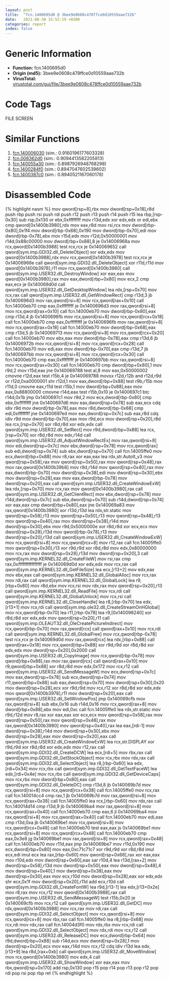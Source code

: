 ```yaml
---
layout: post
title:  "fcn.1400695d0 @ 3bee9e0608c478ffce0d10559aae732b"
date:   2021-08-30 15:52:19 +0300
categories: report
index: false
---
```


# Generic Information
- **Function:** fcn.1400695d0
- **Origin (md5):** 3bee9e0608c478ffce0d10559aae732b
- **VirusTotal:** [virustotal.com/gui/file/3bee9e0608c478ffce0d10559aae732b][virustotal_ref]

# Code Tags
<span class="tag" id="FILE">FILE</span>
<span class="tag" id="SCREEN">SCREEN</span>


# Similar Functions

1. [fcn.140006030][similar_1_ref] (sim.: 0.9160196177603328)
2. [fcn.006362d0][similar_2_ref] (sim.: 0.9094413582205813)
3. [fcn.140055a30][similar_3_ref] (sim.: 0.8987926948768298)
4. [fcn.1400284f0][similar_4_ref] (sim.: 0.8947047602539602)
5. [fcn.1400387c0][similar_5_ref] (sim.: 0.8940521167060178)


# Disassembled Code

{% highlight nasm %}
mov qword[rsp+8],rbx
mov dword[rsp+0x18],r8d
push rbp
push rsi
push rdi
push r12
push r13
push r14
push r15
lea rbp,[rsp-0x30]
sub rsp,0x130
or ebx,0xffffffff
mov r13d,edx
xor edx,edx
or edi,ebx
cmp qword[0x1400b3980],rdx
mov eax,r8d
mov rsi,rcx
mov dword[rbp-0x80],0x1f4
mov dword[rbp-0x68],0x190
mov dword[rbp-0x70],edi
mov dword[rbp-0x78],ebx
mov r15d,edx
mov r12d,0x50000001
mov r14d,0x88c00000
mov dword[rbp+0x88],8
je 0x14006968a
mov rcx,qword[0x1400b3988]
test rcx,rcx
je 0x140069652
call qword[sym.imp.GDI32.dll_DeleteObject]
xor edx,edx
mov qword[0x1400b3988],rdx
mov rcx,qword[0x1400b3978]
test rcx,rcx
je 0x14006966e
call qword[sym.imp.GDI32.dll_DeleteObject]
xor r11d,r11d
mov qword[0x1400b3978],r11
mov rcx,qword[0x1400b3980]
call qword[sym.imp.USER32.dll_DestroyWindow]
xor eax,eax
mov qword[0x1400b3980],rax
mov eax,dword[rbp+0x80]
mov ecx,2
cmp eax,ecx
je 0x140069d0d
call qword[sym.imp.USER32.dll_GetDesktopWindow]
lea rdx,[rsp+0x70]
mov rcx,rax
call qword[sym.imp.USER32.dll_GetWindowRect]
cmp r13d,3
jb 0x1400696d3
mov rax,qword[rsi+8]
mov rcx,qword[rax+0x10]
call fcn.14000eb70
cmp eax,0xffffffff
je 0x1400696d3
mov rax,qword[rsi+8]
mov rcx,qword[rax+0x10]
call fcn.14000eb70
mov dword[rbp-0x80],eax
cmp r13d,4
jb 0x1400696fb
mov rcx,qword[rsi+8]
mov rcx,qword[rcx+0x18]
call fcn.14000eb70
cmp eax,0xffffffff
je 0x1400696fb
mov rax,qword[rsi+8]
mov rcx,qword[rax+0x18]
call fcn.14000eb70
mov dword[rbp-0x68],eax
cmp r13d,5
jb 0x140069713
mov rcx,qword[rsi+8]
mov rcx,qword[rcx+0x20]
call fcn.14000eb70
mov ebx,eax
mov dword[rbp-0x78],eax
cmp r13d,6
jb 0x14006972b
mov rcx,qword[rsi+8]
mov rcx,qword[rcx+0x28]
call fcn.14000eb70
mov edi,eax
mov dword[rbp-0x70],eax
cmp r13d,7
jb 0x1400697bb
mov rcx,qword[rsi+8]
mov rcx,qword[rcx+0x30]
call fcn.14000eb70
cmp eax,0xffffffff
je 0x1400697bb
mov rax,qword[rsi+8]
mov rcx,qword[rax+0x30]
call fcn.14000eb70
cmp dword[rbp+0x80],1
mov r9d,2
mov r15d,eax
jne 0x140069788
test al,8
mov eax,0x50000002
cmovne r12d,eax
test r15b,4
je 0x140069788
movsx r12d,r12b
and r12d,r9d
or r12d,0xa0000001
shr r12d,1
mov eax,dword[rbp+0x88]
test r9b,r15b
mov r11d,0
cmovne eax,r11d
test r15b,1
mov dword[rbp+0x88],eax
mov eax,0x88800000
cmovne r14d,eax
test r15b,0x10
je 0x1400697c1
btc r14d,0x1b
jmp 0x1400697c1
mov r9d,2
mov ecx,dword[rbp-0x80]
cmp ebx,0xffffffff
jne 0x1400697d6
mov eax,dword[rsp+0x78]
sub eax,ecx
cdq
idiv r9d
mov dword[rbp-0x78],eax
mov r8d,dword[rbp-0x68]
cmp edi,0xffffffff
jne 0x1400697ed
mov eax,dword[rsp+0x7c]
sub eax,r8d
cdq
idiv r9d
mov dword[rbp-0x70],eax
mov r9d,ecx
mov dword[rsp+0x20],r8d
lea rcx,[rsp+0x70]
xor r8d,r8d
xor edx,edx
call qword[sym.imp.USER32.dll_SetRect]
mov r9d,dword[rbp+0x88]
lea rcx,[rsp+0x70]
xor r8d,r8d
mov edx,r14d
call qword[sym.imp.USER32.dll_AdjustWindowRectEx]
mov rax,qword[rsi+8]
mov edi,dword[rsp+0x7c]
mov ebx,dword[rsp+0x78]
mov rcx,qword[rax]
sub edi,dword[rsp+0x74]
sub ebx,dword[rsp+0x70]
call fcn.14005ffe0
mov ecx,dword[rbp+0x88]
mov r8,rax
xor eax,eax
lea rdx,str.AutoIt_v3
mov qword[rsp+0x58],rax
mov qword[rsp+0x50],rax
mov qword[rsp+0x48],rax
mov rax,qword[0x1400b39b8]
mov r9d,r14d
mov qword[rsp+0x40],rax
mov eax,dword[rbp-0x70]
mov dword[rsp+0x38],edi
mov dword[rsp+0x30],ebx
mov dword[rsp+0x28],eax
mov eax,dword[rbp-0x78]
mov dword[rsp+0x20],eax
call qword[sym.imp.USER32.dll_CreateWindowExW]
lea rdx,[rsp+0x70]
mov rcx,rax
mov qword[0x1400b3980],rax
call qword[sym.imp.USER32.dll_GetClientRect]
mov ebx,dword[rsp+0x78]
mov r14d,dword[rsp+0x7c]
sub ebx,dword[rsp+0x70]
sub r14d,dword[rsp+0x74]
xor eax,eax
cmp dword[rbp+0x80],eax
jne 0x140069a83
mov rax,qword[0x1400b3980]
xor r13d,r13d
lea rdx,str.static
mov qword[rsp+0x58],r13
mov qword[rsp+0x50],r13
mov qword[rsp+0x48],r13
mov qword[rsp+0x40],rax
mov dword[rsp+0x38],r14d
mov dword[rsp+0x30],ebx
mov r9d,0x5000000e
xor r8d,r8d
xor ecx,ecx
mov dword[rsp+0x28],r13d
mov qword[rbp-0x78],r13
mov dword[rsp+0x20],r13d
call qword[sym.imp.USER32.dll_CreateWindowExW]
mov rcx,qword[rsi+8]
mov rcx,qword[rcx+8]
mov r12,rax
call fcn.14005ffe0
mov qword[rsp+0x30],r13
xor r9d,r9d
xor r8d,r8d
mov edx,0x80000000
mov rcx,rax
mov dword[rsp+0x28],r13d
mov dword[rsp+0x20],3
call qword[sym.imp.KERNEL32.dll_CreateFileW]
mov rsi,rax
cmp rax,0xffffffffffffffff
je 0x140069d0d
xor edx,edx
mov rcx,rax
call qword[sym.imp.KERNEL32.dll_GetFileSize]
lea ecx,[r13+2]
mov edx,eax
mov ebx,eax
call qword[sym.imp.KERNEL32.dll_GlobalAlloc]
mov rcx,rax
mov rdi,rax
call qword[sym.imp.KERNEL32.dll_GlobalLock]
lea r9,[rbp+0x80]
mov r8d,ebx
mov rcx,rsi
mov rdx,rax
mov qword[rsp+0x20],r13
call qword[sym.imp.KERNEL32.dll_ReadFile]
mov rcx,rdi
call qword[sym.imp.KERNEL32.dll_GlobalUnlock]
mov rcx,rsi
call qword[sym.imp.KERNEL32.dll_CloseHandle]
lea r8,[rbp-0x70]
lea edx,[r13+1]
mov rcx,rdi
call qword[sym.imp.ole32.dll_CreateStreamOnHGlobal]
mov rcx,qword[rbp-0x70]
lea r11,[rbp-0x78]
lea r9,[0x140096240]
xor r8d,r8d
xor edx,edx
mov qword[rsp+0x20],r11
call qword[sym.imp.OLEAUT32.dll_OleCreatePictureIndirect]
mov rcx,qword[rbp-0x70]
mov rax,qword[rcx]
call qword[rax+0x10]
mov rcx,rdi
call qword[sym.imp.KERNEL32.dll_GlobalFree]
mov rcx,qword[rbp-0x78]
test rcx,rcx
je 0x140069d0d
mov rax,qword[rcx]
lea rdx,[rbp+0x88]
call qword[rax+0x18]
mov rcx,qword[rbp+0x88]
xor r9d,r9d
xor r8d,r8d
xor edx,edx
mov dword[rsp+0x20],0x2000
call qword[sym.imp.USER32.dll_CopyImage]
mov rcx,qword[rbp-0x78]
mov qword[rbp+0x88],rax
mov rax,qword[rcx]
call qword[rax+0x10]
mov r9,qword[rbp+0x88]
xor r8d,r8d
mov edx,0x172
mov rcx,r12
call qword[sym.imp.USER32.dll_SendMessageW]
mov ecx,dword[rsp+0x7c]
mov eax,dword[rsp+0x78]
sub ecx,dword[rsp+0x74]
mov r11,qword[rbp+0x88]
sub eax,dword[rsp+0x70]
mov dword[rsp+0x30],0x20
mov dword[rsp+0x28],ecx
xor r9d,r9d
mov rcx,r12
xor r8d,r8d
xor edx,edx
mov qword[0x1400b3978],r11
mov dword[rsp+0x20],eax
call qword[sym.imp.USER32.dll_SetWindowPos]
jmp 0x140069cfb
mov rax,qword[rsi+8]
sub ebx,0x16
sub r14d,0x16
mov rcx,qword[rax+8]
mov dword[rbp+0x88],ebx
mov edi,0xc
call fcn.14005ffe0
lea rdx,str.static
mov r9d,r12d
mov r8,rax
xor eax,eax
xor ecx,ecx
mov qword[rsp+0x58],rax
mov qword[rsp+0x50],rax
mov qword[rsp+0x48],rax
mov rax,qword[0x1400b3980]
mov qword[rsp+0x40],rax
lea eax,[rdi-1]
mov dword[rsp+0x38],r14d
mov dword[rsp+0x30],ebx
mov dword[rsp+0x28],eax
mov dword[rsp+0x20],eax
call qword[sym.imp.USER32.dll_CreateWindowExW]
lea rcx,str.DISPLAY
xor r9d,r9d
xor r8d,r8d
xor edx,edx
mov r12,rax
call qword[sym.imp.GDI32.dll_CreateDCW]
lea ecx,[rdi+5]
mov rbx,rax
call qword[sym.imp.GDI32.dll_GetStockObject]
mov rcx,rbx
mov rdx,rax
call qword[sym.imp.GDI32.dll_SelectObject]
lea r8,[rbp-0x60]
lea edx,[rdi+0x34]
mov rcx,rbx
call qword[sym.imp.GDI32.dll_GetTextFaceW]
lea edx,[rdi+0x4e]
mov rcx,rbx
call qword[sym.imp.GDI32.dll_GetDeviceCaps]
mov rcx,rbx
mov dword[rbp+0x80],eax
call qword[sym.imp.GDI32.dll_DeleteDC]
cmp r13d,8
jb 0x140069b7d
mov rcx,qword[rsi+8]
mov rcx,qword[rcx+0x38]
call fcn.14005ffe0
mov rcx,rax
call fcn.140014cc4
cmp rax,1
jb 0x140069b7d
mov rax,qword[rsi+8]
mov rcx,qword[rax+0x38]
call fcn.14005ffe0
lea rcx,[rbp-0x60]
mov rdx,rax
call fcn.140014d14
cmp r13d,9
jb 0x140069ba4
mov rax,qword[rsi+8]
mov rcx,qword[rax+0x40]
call fcn.14000eb70
cmp eax,6
jl 0x140069ba4
mov rax,qword[rsi+8]
mov rcx,qword[rax+0x40]
call fcn.14000eb70
mov edi,eax
cmp r13d,0xa
jb 0x140069be1
mov rcx,qword[rsi+8]
mov rcx,qword[rcx+0x48]
call fcn.14000eb70
test eax,eax
js 0x140069be1
mov rcx,qword[rsi+8]
mov rcx,qword[rcx+0x48]
call fcn.14000eb70
cmp eax,0x3e8
jg 0x140069be1
mov rax,qword[rsi+8]
mov rcx,qword[rax+0x48]
call fcn.14000eb70
mov r11d,eax
jmp 0x140069be7
mov r11d,0x190
mov ecx,dword[rbp+0x80]
mov eax,0xc71c71c7
xor r9d,r9d
xor r8d,r8d
imul ecx,edi
imul ecx
lea rax,[rbp-0x60]
mov qword[rsp+0x68],rax
xor eax,eax
mov r10d,edx
mov dword[rsp+0x60],eax
sar r10d,4
lea r13d,[rax+2]
mov dword[rsp+0x58],r13d
mov dword[rsp+0x50],eax
mov dword[rsp+0x48],4
mov dword[rsp+0x40],1
mov dword[rsp+0x38],eax
mov dword[rsp+0x30],eax
mov ecx,r10d
mov dword[rsp+0x28],eax
xor edx,edx
shr ecx,0x1f
mov dword[rsp+0x20],r11d
add ecx,r10d
call qword[sym.imp.GDI32.dll_CreateFontW]
lea r9d,[r13-1]
lea edx,[r13+0x2e]
mov r8,rax
mov rcx,r12
mov qword[0x1400b3988],rax
call qword[sym.imp.USER32.dll_SendMessageW]
test r15b,0x20
je 0x140069cfb
mov rcx,r12
call qword[sym.imp.USER32.dll_GetDC]
mov rdx,qword[0x1400b3988]
mov rcx,rax
mov rdi,rax
call qword[sym.imp.GDI32.dll_SelectObject]
mov rcx,qword[rsi+8]
mov rcx,qword[rcx+8]
mov rbx,rax
call fcn.14005ffe0
lea r8,[rbp-0x68]
mov rcx,rdi
mov rdx,rax
call fcn.14004d3f0
mov rdx,rbx
mov rcx,rdi
call qword[sym.imp.GDI32.dll_SelectObject]
mov rdx,rdi
mov rcx,r12
call qword[sym.imp.USER32.dll_ReleaseDC]
mov ecx,dword[rbp-0x64]
mov r9d,dword[rbp+0x88]
sub r14d,ecx
mov dword[rsp+0x28],1
mov dword[rsp+0x20],ecx
mov eax,r14d
mov rcx,r12
cdq
idiv r13d
lea edx,[r13+9]
lea r8d,[rax+0xb]
call qword[sym.imp.USER32.dll_MoveWindow]
mov rcx,qword[0x1400b3980]
mov edx,4
call qword[sym.imp.USER32.dll_ShowWindow]
xor eax,eax
mov rbx,qword[rsp+0x170]
add rsp,0x130
pop r15
pop r14
pop r13
pop r12
pop rdi
pop rsi
pop rbp
ret
{% endhighlight %}


[similar_1_ref]: /report/fcn.140006030@c5b958b285b208bffd52d8455e15d93a
[similar_2_ref]: /report/fcn.006362d0@a5905e3c253c25bbaf727a1a18fe8ed1
[similar_3_ref]: /report/fcn.140055a30@3bee9e0608c478ffce0d10559aae732b
[similar_4_ref]: /report/fcn.1400284f0@3bee9e0608c478ffce0d10559aae732b
[similar_5_ref]: /report/fcn.1400387c0@3bee9e0608c478ffce0d10559aae732b
[virustotal_ref]: https://www.virustotal.com/gui/file/3bee9e0608c478ffce0d10559aae732b